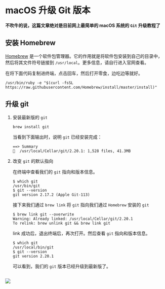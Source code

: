 # macOS 升级 Git 版本

**不吹牛的说，这篇文章绝对是目前网上最简单的 macOS 系统的 `Git` 升级教程了**

## 安装 Homebrew

[Homebrew](https://brew.sh/) 是一个软件包管理器。它的作用就是将软件包安装到自己的目录中，然后将其文件符号链接到 `/usr/local`。更多信息，请自行进入官网查看。

在将下面代码复制进终端，点击回车，然后打开零食，边吃边等就好。

```shell
/usr/bin/ruby -e "$(curl -fsSL https://raw.githubusercontent.com/Homebrew/install/master/install)"
```

## 升级 git

1. 安装最新版的 `git`

   ```shell
   brew install git
   ```

   当看到下面输出时，说明 `git` 已经安装完成：

   ```shell
   ==> Summary
   🍺  /usr/local/Cellar/git/2.20.1: 1,528 files, 41.3MB
   ```

2. 改变 `git` 的默认指向

   在终端中查看我们的 `git` 指向和版本信息。

   ```shell
   $ which git
   /usr/bin/git
   $ git --version
   git version 2.17.2 (Apple Git-113)
   ```

   接下来我们通过 `brew link` 将 `git` 指向我们通过 `Homebrew` 安装的 `git`

   ```shell
   $ brew link git --overwrite
   Warning: Already linked: /usr/local/Cellar/git/2.20.1
   To relink: brew unlink git && brew link git
   ```

   link 成功后，退出终端后，再次打开。然后查看 `git` 指向和版本信息。

   ```shell
   $ which git
   /usr/local/bin/git
   $ git --version
   git version 2.20.1
   ```

   可以看到，我们的 `git` 版本已经升级到最新版了。

##

![](https://file.zhangpeng.site/wechat/qrcode.jpg)
